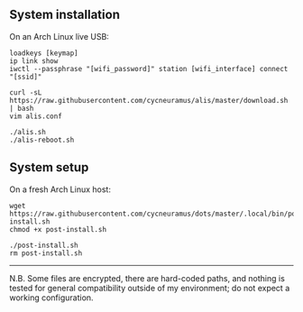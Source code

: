 ## System installation

On an Arch Linux live USB:

```
loadkeys [keymap]
ip link show
iwctl --passphrase "[wifi_password]" station [wifi_interface] connect "[ssid]"

curl -sL https://raw.githubusercontent.com/cycneuramus/alis/master/download.sh | bash
vim alis.conf

./alis.sh
./alis-reboot.sh
```

## System setup

On a fresh Arch Linux host:

```
wget https://raw.githubusercontent.com/cycneuramus/dots/master/.local/bin/post-install.sh
chmod +x post-install.sh

./post-install.sh
rm post-install.sh
```

---

N.B. Some files are encrypted, there are hard-coded paths, and nothing is tested for general compatibility outside of my environment; do not expect a working configuration. 
